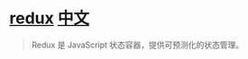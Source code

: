 # [redux](https://github.com/reactjs/redux) [中文](http://www.redux.org.cn/)

> Redux 是 JavaScript 状态容器，提供可预测化的状态管理。

